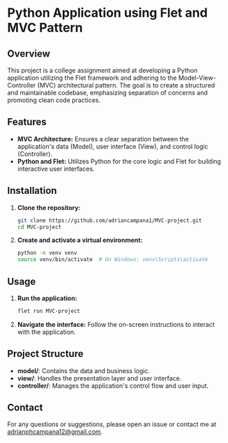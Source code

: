 # Python Application using Flet and MVC Pattern

## Overview

This project is a college assignment aimed at developing a Python application utilizing the Flet framework and adhering to the Model-View-Controller (MVC) architectural pattern. The goal is to create a structured and maintainable codebase, emphasizing separation of concerns and promoting clean code practices.

## Features

-   **MVC Architecture:** Ensures a clear separation between the application's data (Model), user interface (View), and control logic (Controller).
-   **Python and Flet:** Utilizes Python for the core logic and Flet for building interactive user interfaces.

## Installation

1. **Clone the repository:**

    ```bash
    git clone https://github.com/adriancampana1/MVC-project.git
    cd MVC-project
    ```

2. **Create and activate a virtual environment:**

    ```bash
    python -m venv venv
    source venv/bin/activate  # On Windows: venv\Scripts\activate
    ```

## Usage

1. **Run the application:**

    ```bash
    flet run MVC-project
    ```

2. **Navigate the interface:** Follow the on-screen instructions to interact with the application.

## Project Structure

-   **model/**: Contains the data and business logic.
-   **view/**: Handles the presentation layer and user interface.
-   **controller/**: Manages the application's control flow and user input.

## Contact

For any questions or suggestions, please open an issue or contact me at [adrianphcampana12@gmail.com](mailto:adrianphcampana12@gmail.com).
